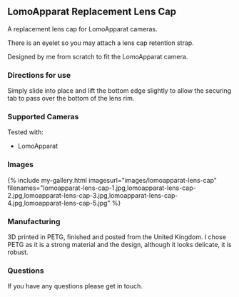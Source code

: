 ## LomoApparat Replacement Lens Cap
A replacement lens cap for LomoApparat cameras.

There is an eyelet so you may attach a lens cap retention strap.

Designed by me from scratch to fit the LomoApparat camera.

### Directions for use
Simply slide into place and lift the bottom edge slightly to allow the securing tab to pass over the bottom of the lens rim.

### Supported Cameras
Tested with:
- LomoApparat

### Images
{% include my-gallery.html imagesurl="images/lomoapparat-lens-cap"
   filenames="lomoapparat-lens-cap-1.jpg,lomoapparat-lens-cap-2.jpg,lomoapparat-lens-cap-3.jpg,lomoapparat-lens-cap-4.jpg,lomoapparat-lens-cap-5.jpg" %}

### Manufacturing
3D printed in PETG, finished and posted from the United Kingdom. I chose PETG as it is a strong material and the design, although it looks delicate, it is robust.

### Questions
If you have any questions please get in touch.
